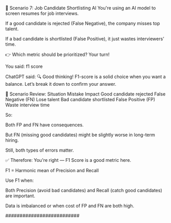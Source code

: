 🔢 Scenario 7: Job Candidate Shortlisting AI
You're using an AI model to screen resumes for job interviews.

If a good candidate is rejected (False Negative), the company misses top talent.

If a bad candidate is shortlisted (False Positive), it just wastes interviewers’ time.

👉 Which metric should be prioritized?
Your turn!







You said:
f1 score


ChatGPT said:
🔍 Good thinking! F1-score is a solid choice when you want a balance.
Let’s break it down to confirm your answer.

🔁 Scenario Review:
Situation	Mistake	Impact
Good candidate rejected	False Negative (FN)	Lose talent
Bad candidate shortlisted	False Positive (FP)	Waste interview time

So:

Both FP and FN have consequences.

But FN (missing good candidates) might be slightly worse in long-term hiring.

Still, both types of errors matter.

✅ Therefore:
You're right — F1 Score is a good metric here.

F1 = Harmonic mean of Precision and Recall

Use F1 when:

Both Precision (avoid bad candidates) and Recall (catch good candidates) are important.

Data is imbalanced or when cost of FP and FN are both high.

##########################